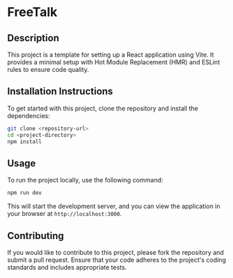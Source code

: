 # FreeTalk

## Description
This project is a template for setting up a React application using Vite. It provides a minimal setup with Hot Module Replacement (HMR) and ESLint rules to ensure code quality.

## Installation Instructions
To get started with this project, clone the repository and install the dependencies:

```bash
git clone <repository-url>
cd <project-directory>
npm install
```

## Usage
To run the project locally, use the following command:

```bash
npm run dev
```

This will start the development server, and you can view the application in your browser at `http://localhost:3000`.

## Contributing
If you would like to contribute to this project, please fork the repository and submit a pull request. Ensure that your code adheres to the project's coding standards and includes appropriate tests.

